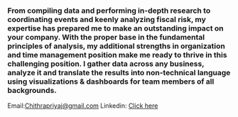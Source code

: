 ### From compiling data and performing in-depth research to coordinating events and keenly analyzing fiscal risk, my expertise has prepared me to make an outstanding impact on your company. With the proper base in the fundamental principles of analysis, my additional strengths in organization and time management position make me ready to thrive in this challenging position. I gather data across any business, analyze it and translate the results into non-technical language using visualizations & dashboards for team members of all backgrounds.

Email:Chithrapriyaj@gmail.com
Linkedin: [Click here](https://www.linkedin.com/in/chithrajanardhana/)

<!--
**mriganv/mriganv** is a ✨ _special_ ✨ repository because its `README.md` (this file) appears on your GitHub profile.

Here are some ideas to get you started:

- 🔭 I’m currently working on ...
- 🌱 I’m currently learning ...
- 👯 I’m looking to collaborate on ...
- 🤔 I’m looking for help with ...
- 💬 Ask me about ...
- 📫 How to reach me: ...
- 😄 Pronouns: ...
- ⚡ Fun fact: ...
-->
